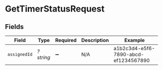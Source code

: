 # GetTimerStatusRequest


## Fields

| Field                                | Type                                 | Required                             | Description                          | Example                              |
| ------------------------------------ | ------------------------------------ | ------------------------------------ | ------------------------------------ | ------------------------------------ |
| `assignedId`                         | *?string*                            | :heavy_minus_sign:                   | N/A                                  | a1b2c3d4-e5f6-7890-abcd-ef1234567890 |